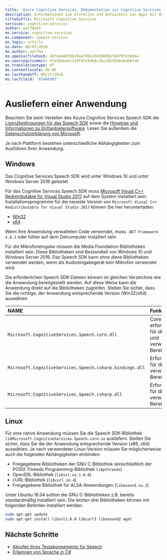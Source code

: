 ```yaml
---
title: 'Azure Cognitive Services, Dokumentation zur Cognitive Services Speech SDK-API: Tutorials, API-Referenz'
description: Informationen zum Erstellen und Entwickeln von Apps mit dem Cognitive Services Speech SDK
titleSuffix: Microsoft Cognitive Services
services: cognitive-services
author: wolfma61
ms.service: cognitive-services
ms.component: speech-service
ms.topic: article
ms.date: 06/07/2018
ms.author: wolfma
ms.openlocfilehash: 4bfede8df88c64e795e33620650efb579f43ebba
ms.sourcegitcommit: b7e5bbbabc21df9fe93b4c18cc825920a0ab6fab
ms.translationtype: HT
ms.contentlocale: de-DE
ms.lasthandoff: 09/27/2018
ms.locfileid: "47404307"
---
```

# <a name="ship-an-application"></a>Ausliefern einer Anwendung

Beachten Sie beim Verteilen des Azure Cognitive Services Speech SDK die [Lizenzbedingungen für das Speech SDK](https://aka.ms/csspeech/license201809) sowie die [Hinweise und Informationen zu Drittanbietersoftware](https://csspeechstorage.blob.core.windows.net/drop/1.0.0/ThirdPartyNotices.html). Lesen Sie außerdem die [Datenschutzerklärung von Microsoft](https://aka.ms/csspeech/privacy).

Je nach Plattform bestehen unterschiedliche Abhängigkeiten zum Ausführen Ihrer Anwendung.

## <a name="windows"></a>Windows

Das Cognitive Services Speech SDK wird unter Windows 10 und unter Windows Server 2016 getestet.

Für das Cognitive Services Speech SDK muss [Microsoft Visual C++ Redistributable für Visual Studio 2017](https://support.microsoft.com/help/2977003/the-latest-supported-visual-c-downloads) auf dem System installiert sein. Installationsprogramme für die neueste Version von `Microsoft Visual C++ Redistributable for Visual Studio 2017` können Sie hier herunterladen:

- [Win32](https://aka.ms/vs/15/release/vc_redist.x86.exe)
- [x64](https://aka.ms/vs/15/release/vc_redist.x64.exe)

Wenn Ihre Anwendung verwalteten Code verwendet, muss `.NET Framework 4.6.1` oder höher auf dem Zielcomputer installiert sein.

Für die Mikrofoneingabe müssen die Media Foundation-Bibliotheken installiert sein. Diese Bibliotheken sind Bestandteil von Windows 10 und Windows Server 2016. Das Speech SDK kann ohne diese Bibliotheken verwendet werden, wenn als Audioeingabegerät kein Mikrofon verwendet wird.

Die erforderlichen Speech SDK-Dateien können im gleichen Verzeichnis wie die Anwendung bereitgestellt werden. Auf diese Weise kann die Anwendung direkt auf die Bibliotheken zugreifen. Stellen Sie sicher, dass Sie die richtige, der Anwendung entsprechende Version (Win32/x64) auswählen.

| NAME | Funktion
|:-----|:----|
| `Microsoft.CognitiveServices.Speech.core.dll` | Core SDK, erforderlich für die native und verwaltete Bereitstellung
| `Microsoft.CognitiveServices.Speech.csharp.bindings.dll` | Erforderlich für die verwaltete Bereitstellung
| `Microsoft.CognitiveServices.Speech.csharp.dll` | Erforderlich für die verwaltete Bereitstellung

## <a name="linux"></a>Linux

Für eine native Anwendung müssen Sie die Speech SDK-Bibliothek `libMicrosoft.CognitiveServices.Speech.core.so` ausliefern.
Stellen Sie sicher, dass Sie die der Anwendung entsprechende Version (x86, x64) auswählen. Je nach verwendeter Linux-Version müssen Sie möglicherweise auch die folgenden Abhängigkeiten einbinden:

* Freigegebene Bibliotheken der GNU C-Bibliothek (einschließlich der POSIX Threads Programming-Bibliothek `libpthreads`)
* OpenSSL-Bibliothek (`libssl.so.1.0.0`)
* cURL-Bibliothek (`libcurl.so.4`)
* Freigegebene Bibliothek für ALSA-Anwendungen (`libasound.so.2`)

Unter Ubuntu 16.04 sollten die GNU C-Bibliotheken z.B. bereits standardmäßig installiert sein. Die letzten drei Bibliotheken können mit folgenden Befehlen installiert werden:

```sh
sudo apt-get update
sudo apt-get install libssl1.0.0 libcurl3 libasound2 wget
```

## <a name="next-steps"></a>Nächste Schritte

* [Abrufen Ihres Testabonnements für Speech](https://azure.microsoft.com/try/cognitive-services/)
* [Erkennen von Sprache in C#](quickstart-csharp-dotnet-windows.md)
